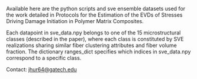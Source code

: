 Available here are the python scripts and sve ensemble datasets used for the work detailed in Protocols for the Estimation of the EVDs of Stresses Driving Damage Initiation in Polymer Matrix Composites.

Each datapoint in sve_data.npy belongs to one of the 15 microstructural classes (described in the paper), where each class is constituted by SVE realizations sharing similar fiber clustering attributes and fiber volume fraction. The dictionary ranges_dict specifies which indices in sve_data.npy correspond to a specific class.

Contact: jhur64@gatech.edu

